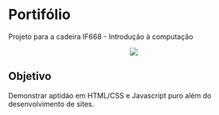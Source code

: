 # Portifólio
Projeto para a cadeira IF668 - Introdução à computação

<p align="center">
    <image src=".github/about.png">
</p>

## Objetivo
Demonstrar aptidáo em HTML/CSS e Javascript puro além do desenvolvimento de sites.